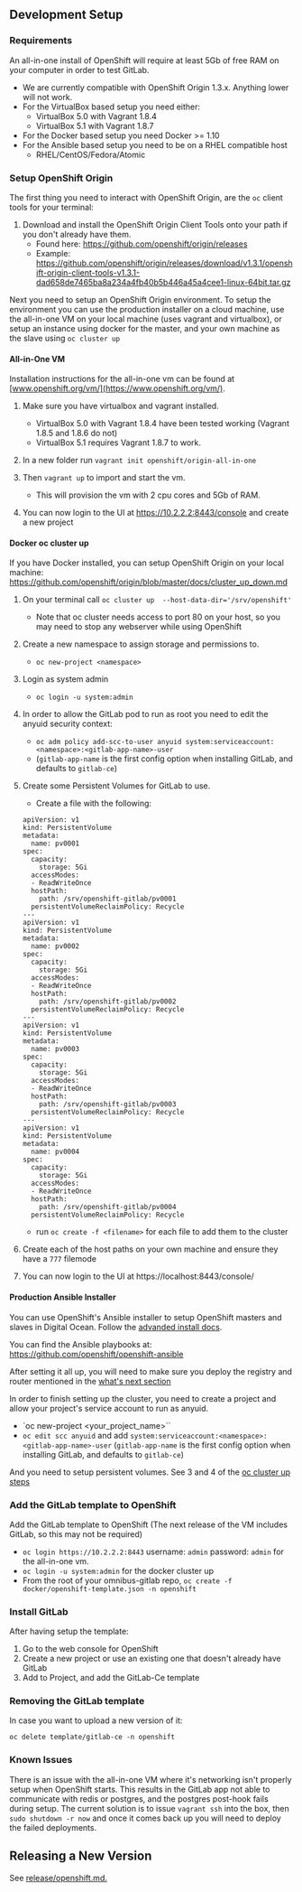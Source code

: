 ## Development Setup

### Requirements

An all-in-one install of OpenShift will require at least 5Gb of free RAM on your
computer in order to test GitLab.

 - We are currently compatible with OpenShift Origin 1.3.x. Anything lower will not work.
 - For the VirtualBox based setup you need either:
   - VirtualBox 5.0 with Vagrant 1.8.4
   - VirtualBox 5.1 with Vagrant 1.8.7
 - For the Docker based setup you need Docker >= 1.10
 - For the Ansible based setup you need to be on a RHEL compatible host
   - RHEL/CentOS/Fedora/Atomic


### Setup OpenShift Origin

The first thing you need to interact with OpenShift Origin, are the `oc` client tools for your terminal:

1. Download and install the OpenShift Origin Client Tools onto your path if you don't already have them.
   - Found here: https://github.com/openshift/origin/releases
   - Example: https://github.com/openshift/origin/releases/download/v1.3.1/openshift-origin-client-tools-v1.3.1-dad658de7465ba8a234a4fb40b5b446a45a4cee1-linux-64bit.tar.gz

Next you need to setup an OpenShift Origin environment. To setup the environment you can use the production installer
on a cloud machine, use the all-in-one VM on your local machine (uses vagrant and virtualbox), or setup an instance
using docker for the master, and your own machine as the slave using `oc cluster up`

#### All-in-One VM

Installation instructions for the all-in-one vm can be found at [www.openshift.org/vm/](https://www.openshift.org/vm/).

1. Make sure you have virtualbox and vagrant installed.
   - VirtualBox 5.0 with Vagrant 1.8.4 have been tested working (Vagrant 1.8.5 and 1.8.6 do not)
   - VirtualBox 5.1 requires Vagrant 1.8.7 to work.

2. In a new folder run `vagrant init openshift/origin-all-in-one`

3. Then `vagrant up` to import and start the vm.
   - This will provision the vm with 2 cpu cores and 5Gb of RAM.

4. You can now login to the UI at https://10.2.2.2:8443/console and create a new project

#### Docker oc cluster up

If you have Docker installed, you can setup OpenShift Origin on your local machine: https://github.com/openshift/origin/blob/master/docs/cluster_up_down.md

1. On your terminal call `oc cluster up  --host-data-dir='/srv/openshift'`
   - Note that oc cluster needs access to port 80 on your host, so you may need to stop any webserver while using OpenShift

1. Create a new namespace to assign storage and permissions to.
   - `oc new-project <namespace>`

1. Login as system admin
   - `oc login -u system:admin`

1. In order to allow the GitLab pod to run as root you need to edit the anyuid security context:
   - `oc adm policy add-scc-to-user anyuid system:serviceaccount:<namespace>:<gitlab-app-name>-user`
   - (`gitlab-app-name` is the first config option when installing GitLab, and defaults to `gitlab-ce`)

1. Create some Persistent Volumes for GitLab to use.
   - Create a file with the following:

    ```
    apiVersion: v1
    kind: PersistentVolume
    metadata:
      name: pv0001
    spec:
      capacity:
        storage: 5Gi
      accessModes:
      - ReadWriteOnce
      hostPath:
        path: /srv/openshift-gitlab/pv0001
      persistentVolumeReclaimPolicy: Recycle
    ---
    apiVersion: v1
    kind: PersistentVolume
    metadata:
      name: pv0002
    spec:
      capacity:
        storage: 5Gi
      accessModes:
      - ReadWriteOnce
      hostPath:
        path: /srv/openshift-gitlab/pv0002
      persistentVolumeReclaimPolicy: Recycle
    ---
    apiVersion: v1
    kind: PersistentVolume
    metadata:
      name: pv0003
    spec:
      capacity:
        storage: 5Gi
      accessModes:
      - ReadWriteOnce
      hostPath:
        path: /srv/openshift-gitlab/pv0003
      persistentVolumeReclaimPolicy: Recycle
    ---
    apiVersion: v1
    kind: PersistentVolume
    metadata:
      name: pv0004
    spec:
      capacity:
        storage: 5Gi
      accessModes:
      - ReadWriteOnce
      hostPath:
        path: /srv/openshift-gitlab/pv0004
      persistentVolumeReclaimPolicy: Recycle
    ```

   - run `oc create -f <filename>` for each file to add them to the cluster

1. Create each of the host paths on your own machine and ensure they have a `777` filemode

1. You can now login to the UI at https://localhost:8443/console/

#### Production Ansible Installer

You can use OpenShift's Ansible installer to setup OpenShift masters and slaves in Digital Ocean. Follow the [advanded install docs](https://docs.openshift.org/latest/install_config/install/advanced_install.html).

You can find the Ansible playbooks at: https://github.com/openshift/openshift-ansible

After setting it all up, you will need to make sure you deploy the registry and router mentioned in the [what's next section](https://docs.openshift.org/latest/install_config/install/advanced_install.html#what-s-next)

In order to finish setting up the cluster, you need to create a project and allow your project's service account to run as anyuid.

 - `oc new-project <your_project_name>``
 - `oc edit scc anyuid` and add `system:serviceaccount:<namespace>:<gitlab-app-name>-user` (`gitlab-app-name` is the first config option when installing GitLab, and defaults to `gitlab-ce`)

And you need to setup persistent volumes. See 3 and 4 of the [oc cluster up steps](#docker_oc_cluster_up)


### Add the GitLab template to OpenShift

Add the GitLab template to OpenShift (The next release of the VM includes GitLab, so this may not be required)
   - `oc login https://10.2.2.2:8443` username: `admin` password: `admin` for the all-in-one vm.
   - `oc login -u system:admin` for the docker cluster up
   - From the root of your omnibus-gitlab repo, `oc create -f docker/openshift-template.json -n openshift`

### Install GitLab

After having setup the template:

1. Go to the web console for OpenShift
2. Create a new project or use an existing one that doesn't already have GitLab
3. Add to Project, and add the GitLab-Ce template

### Removing the GitLab template

In case you want to upload a new version of it:

`oc delete template/gitlab-ce -n openshift`

### Known Issues

 There is an issue with the all-in-one VM where it's networking isn't properly setup when OpenShift starts.
 This results in the GitLab app not able to communicate with redis or postgres, and the postgres post-hook fails
 during setup. The current solution is to issue `vagrant ssh` into the box, then `sudo shutdown -r now` and once
 it comes back up you will need to deploy the failed deployments.

## Releasing a New Version

See [release/openshift.md.](../../release/openshift.md)
